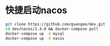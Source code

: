 # 快捷启动nacos

```bash
git clone https://github.com/guangee/dev.git
cd dev/nacos/1.4.0 && docker-compose pull
docker-compose up -d mysql
docker-compose up -d nacos
```
